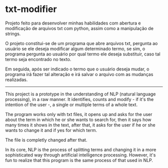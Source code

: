 # txt-modifier
Projeto feito para desenvolver minhas habilidades com abertura e modificação de arquivos txt com python, assim como a manipulação de strings.

O projeto constitui-se de um programa que abre arquivos txt, pergunta ao usuário se ele deseja modificar algum determinado termo, se sim, o programa pergunta ao usuário por qual termo ele deseja substituir, caso tal termo seja encontrado no texto. 

Em seguida, após ser indicado o termo que o usuário deseja mudar, o programa irá fazer tal alteração e irá salvar o arquivo com as mudanças realizadas.

----
This project is a prototype in the understanding of NLP (natural language processing), in a raw manner. It identifies, counts and modify - if it's the intention of the user -, a single or multiple terms of a whole text. 

The program works only with txt files, it opens up and asks for the user about the term in which he or she wants to search for, then it says how many times it shows in the text, after that, it asks for the user if he or she wants to change it and if yes for which term. 

The file is completly changed after that. 

In its core, NLP is the process of splitting terms and changing it in a more sophisticated way through artificial intelligence processing. However, it's fun to realize that this program is the same process of that used in NLP.

